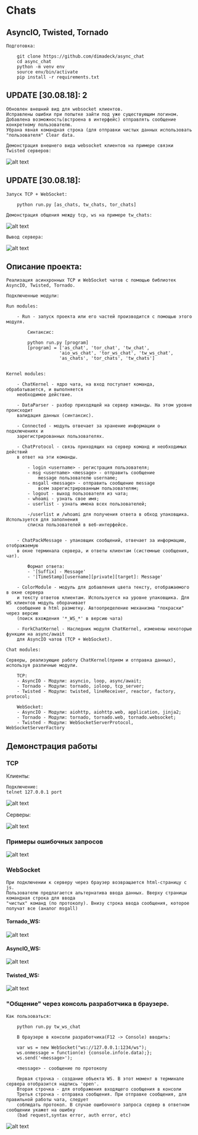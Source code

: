 # Chats #
## AsyncIO, Twisted, Tornado ##

    Подготовка:

        git clone https://github.com/dimadeck/async_chat
        cd async_chat
        python -m venv env
        source env/bin/activate
        pip install -r requirements.txt

## UPDATE [30.08.18]: 2 ##
    
    Обновлен внешний вид для websocket клиентов. 
    Исправлены ошибки при попытке зайти под уже существующим логином.
    Добавлена возможность(встроена в интерфейс) отправлять сообщение конкретному пользователю.
    Убрана явная командная строка (для отправки чистых данных использовать "пользователя" Clear data.
    
    Демонстрация внешнего вида websocket клиентов на примере связки Twisted серверов: 
![alt text](readme_img/tw_ws_3008.png)

## UPDATE [30.08.18]: ##
    
    Запуск TCP + WebSocket:
        
        python run.py [as_chats, tw_chats, tor_chats]
        
    Демонстрация общения между tcp, ws на примере tw_chats:
![alt text](readme_img/tw_tcp_ws_3008.png)
    
    Вывод сервера:
![alt text](readme_img/tw_tcp_ws_server_3008.png)


## Описание проекта: ##

    Реализация асинхронных TCP и WebSocket чатов с помощью библиотек AsyncIO, Twisted, Tornado.

    Подключенные модули:

    Run modules:

        - Run - запуск проекта или его частей производится с помощью этого модуля.

            Синтаксис:

            python run.py [program]
            [program] = ['as_chat', 'tor_chat', 'tw_chat',
                        'aio_ws_chat', 'tor_ws_chat', 'tw_ws_chat',
                        'as_chats', 'tor_chats', 'tw_chats']


    Kernel modules:

        - ChatKernel - ядро чата, на вход поступает команда, обрабатывается, и выполняется
        необходимое действие.

        - DataParser - разбор приходящей на сервер команды. На этом уровне происходит
        валидация данных (синтаксис).

        - Connected - модуль отвечает за хранение информации о подключениях и
        зарегистрированных пользователях.

        - ChatProtocol - связь приходящих на сервер команд и необходимых действий
        в ответ на эти команды.

            - login <username> - регистрация пользователя;
            - msg <username> <message> - отправить сообщение
                message пользователю username;
            - msgall <message> - отправить сообщение message
                всем зарегистрированным пользователям;
            - logout - выход пользователя из чата;
            - whoami - узнать свое имя;
            - userlist - узнать имена всех пользователей;
            
            -/userlist и /whoami для получения ответа в обход упаковщика. Используется для заполнения 
            списка пользователей в веб-интерфейсе.
            

        - ChatPackMessage - упаковщик сообщений, отвечает за информацию, отображаемую
        в окне терминала сервера, и ответы клиентам (системные сообщения, чат).

            Формат ответа:
            - '[Suffix] - Message'
            - '[TimeStamp][username][private][target]: Message'

        - ColorModule - модуль для добавления цвета тексту, отображаемого в окне сервера
        и тексту ответов клиентам. Используется на уровне упаковщика. Для WS клиентов модуль оборачивает 
        сообщение в html разметку. Автоопределение механизма "покраски" через версию 
        (поиск вхождения '*_WS_*' в версию чата)

        - ForkChatKernel - Наследник модуля ChatKernel, изменены некоторые функции на async/await
        для AsyncIO чатов (TCP + WebSocket).

    Chat modules:

    Серверы, реализующие работу ChatKernel(прием и отправка данных), используя различные модули.

        TCP:
        - AsyncIO - Модули: asyncio, loop, async/await;
        - Tornado - Модули: tornado, ioloop, tcp_server;
        - Twisted - Модули: twisted, lineReceiver, reactor, factory, protocol;

        WebSocket:
        - AsyncIO - Модули: aiohttp, aiohttp.web, application, jinja2;
        - Tornado - Модули: tornado, tornado.web, tornado.websocket;
        - Twisted - Модули: WebSocketServerProtocol, WebSocketServerFactory

## Демонстрация работы ##

### TCP ###

Клиенты:

    Подключение:
    telnet 127.0.0.1 port

![alt text](readme_img/tcp_all_clients_2408.png)

Серверы:

![alt text](readme_img/tcp_all_server_2408.png)

### Примеры ошибочных запросов ###

![alt text](readme_img/protocol_error_list_2408.png)


### WebSocket ###

    При подключении к серверу через браузер возвращается html-страницу с js.
    Пользователю предлагается альтернатива ввода данных. Вверху страницы командная строка для ввода
    "чистых" команд (по протоколу). Внизу строка ввода сообщения, которое получат все (аналог msgall)

#### Tornado_WS: ####

![alt text](readme_img/tor_ws_2408.png)

#### AsyncIO_WS: ###

![alt text](readme_img/as_ws_2408.png)

#### Twisted_WS: ####

![alt text](readme_img/tw_ws_full_2408.png)

### "Общение" через консоль разработчика в браузере. ###

    Как пользоваться:

        python run.py tw_ws_chat

        В браузере в консоли разработчика(F12 -> Console) вводить:

        var ws = new WebSocket("ws://127.0.0.1:1234/ws");
        ws.onmessage = function(e) {console.info(e.data);};
        ws.send('<message>');

        <message> - сообщение по протоколу

        Первая строчка - создание объекта WS. В этот момент в терминале сервера отобразится надпись 'open'.
        Вторая строчка - для отображения входящего сообщения в консоли
        Третья строчка - отправка сообщения. При отправке сообщения, для правильной работы чата, следует
        соблюдать протокол. В случае ошибочного запроса сервер в ответном сообщении укажет на ошибку
        (bad request,syntax error, auth error, etc)

![alt text](readme_img/tw_ws_2408.png)
